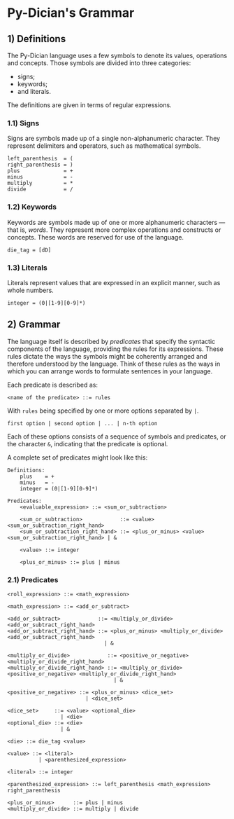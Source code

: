 # Py-Dician's Grammar

## 1) Definitions

The Py-Dician language uses a few symbols to denote its values, operations and concepts. Those symbols are divided into three categories:
- signs;
- keywords;
- and literals.

The definitions are given in terms of regular expressions.

### 1.1) Signs

Signs are symbols made up of a single non-alphanumeric character. They represent delimiters and operators, such as mathematical symbols.

```
left_parenthesis  = (
right_parenthesis = )
plus              = +
minus             = -
multiply          = *
divide            = /
```

### 1.2) Keywords

Keywords are symbols made up of one or more alphanumeric characters — that is, _words_. They represent more complex operations and constructs or concepts. These words are reserved for use of the language.

```
die_tag = [dD]
```

### 1.3) Literals

Literals represent values that are expressed in an explicit manner, such as whole numbers.

```
integer = (0|[1-9][0-9]*)
```

## 2) Grammar

The language itself is described by _predicates_ that specify the syntactic components of the language, providing the rules for its expressions. These rules dictate the ways the symbols might be coherently arranged and therefore understood by the language. Think of these rules as the ways in which you can arrange words to formulate sentences in your language.

Each predicate is described as:

```
<name of the predicate> ::= rules
```

With `rules` being specified by one or more options separated by `|`.

```
first option | second option | ... | n-th option
```

Each of these options consists of a sequence of symbols and predicates, or the character `&`, indicating that the predicate is optional.

A complete set of predicates might look like this:

```
Definitions:
    plus    = +
    minus   = -
    integer = (0|[1-9][0-9]*)

Predicates:
    <evaluable_expression> ::= <sum_or_subtraction>

    <sum_or_subtraction>            ::= <value> <sum_or_subtraction_right_hand>
    <sum_or_subtraction_right_hand> ::= <plus_or_minus> <value> <sum_or_subtraction_right_hand> | &

    <value> ::= integer

    <plus_or_minus> ::= plus | minus
```

### 2.1) Predicates

```
<roll_expression> ::= <math_expression>

<math_expression> ::= <add_or_subtract>

<add_or_subtract>            ::= <multiply_or_divide> <add_or_subtract_right_hand>
<add_or_subtract_right_hand> ::= <plus_or_minus> <multiply_or_divide> <add_or_subtract_right_hand>
                               | &

<multiply_or_divide>            ::= <positive_or_negative> <multiply_or_divide_right_hand>
<multiply_or_divide_right_hand> ::= <multiply_or_divide> <positive_or_negative> <multiply_or_divide_right_hand>
                                  | &

<positive_or_negative> ::= <plus_or_minus> <dice_set>
                         | <dice_set>

<dice_set>     ::= <value> <optional_die>
                 | <die>
<optional_die> ::= <die>
                 | &

<die> ::= die_tag <value>

<value> ::= <literal>
          | <parenthesized_expression>

<literal> ::= integer

<parenthesized_expression> ::= left_parenthesis <math_expression> right_parenthesis

<plus_or_minus>      ::= plus | minus
<multiply_or_divide> ::= multiply | divide
```
